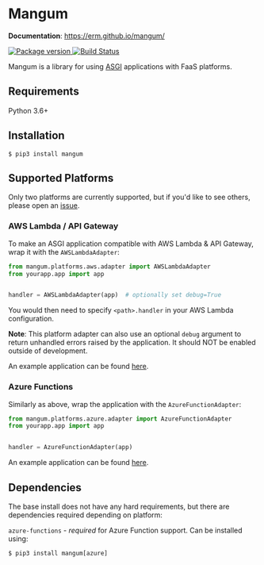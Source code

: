 # Mangum

**Documentation**: https://erm.github.io/mangum/

<a href="https://pypi.org/project/mangum/">
    <img src="https://badge.fury.io/py/mangum.svg" alt="Package version">
</a>
<a href="https://travis-ci.org/erm/mangum">
    <img src="https://travis-ci.org/erm/mangum.svg?branch=master" alt="Build Status">
</a>


Mangum is a library for using [ASGI](https://asgi.readthedocs.io/en/latest/) applications with FaaS platforms.

## Requirements

Python 3.6+

## Installation

```shell
$ pip3 install mangum
```

## Supported Platforms

Only two platforms are currently supported, but if you'd like to see others, please open an [issue](https://github.com/erm/mangum/issues).

### AWS Lambda / API Gateway

To make an ASGI application compatible with AWS Lambda & API Gateway, wrap it with the `AWSLambdaAdapter`:

```python
from mangum.platforms.aws.adapter import AWSLambdaAdapter
from yourapp.app import app


handler = AWSLambdaAdapter(app)  # optionally set debug=True
```

You would then need to specify `<path>.handler` in your AWS Lambda configuration.

**Note**: This platform adapter can also use an optional `debug` argument to return unhandled errors raised by the application. It should NOT be enabled outside of development.

An example application can be found [here](https://github.com/erm/asgi-examples/tree/master/mangum/aws).

### Azure Functions

Similarly as above, wrap the application with the `AzureFunctionAdapter`:

```python
from mangum.platforms.azure.adapter import AzureFunctionAdapter
from yourapp.app import app


handler = AzureFunctionAdapter(app)
```

An example application can be found [here](https://github.com/erm/azure-functions-python-asgi-example/).

## Dependencies

The base install does not have any hard requirements, but there are dependencies required depending on platform:

`azure-functions` - *required* for Azure Function support. Can be installed using:

```shell
$ pip3 install mangum[azure]
```
